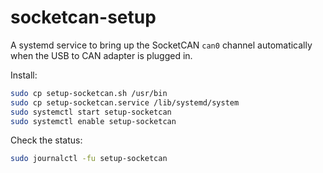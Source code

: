 # socketcan-setup

A systemd service to bring up the SocketCAN `can0` channel automatically when the
USB to CAN adapter is plugged in.

Install:
```bash
sudo cp setup-socketcan.sh /usr/bin
sudo cp setup-socketcan.service /lib/systemd/system
sudo systemctl start setup-socketcan
sudo systemctl enable setup-socketcan
```

Check the status:
```bash
sudo journalctl -fu setup-socketcan
```